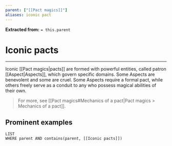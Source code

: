 ```yaml
---
parent: ["[[Pact magics]]"]
aliases: iconic pact
---
```

**Extracted from:** `= this.parent`
# Iconic pacts

---

Iconic [[Pact magics|pacts]] are formed with powerful entities, called patron [[Aspect|Aspects]], which govern specific domains. Some Aspects are benevolent and some are cruel. Some Aspects require a formal pact, while others freely serve as a conduit to any who possess magical abilities of their own.

> For more, see [[Pact magics#Mechanics of a pact|Pact magics > Mechanics of a pact]].

## Prominent examples
```dataview
LIST
WHERE parent AND contains(parent, [[Iconic pacts]])
```
